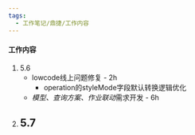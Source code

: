 ```yaml
---
tags:
  - 工作笔记/鼎捷/工作内容
---
```

#### 工作内容
1. 5.6
	- lowcode线上问题修复 - 2h
		- operation的styleMode字段默认转换逻辑优化
	- *模型、查询方案、作业联动*需求开发 - 6h
2. 5.7
	- 